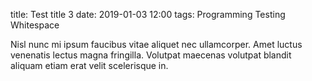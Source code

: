 


title: Test title 3
date: 2019-01-03 12:00
tags: Programming
      Testing
      Whitespace

Nisl nunc mi ipsum faucibus vitae aliquet nec ullamcorper.
Amet luctus venenatis lectus magna fringilla.
Volutpat maecenas volutpat blandit aliquam etiam erat velit scelerisque in.
